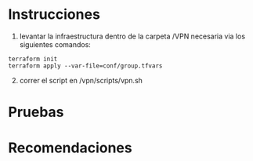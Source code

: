 # Instrucciones

1. levantar la infraestructura dentro de la carpeta /VPN necesaria via los siguientes comandos:
```
terraform init
terraform apply --var-file=conf/group.tfvars
```

2. correr el script en /vpn/scripts/vpn.sh


# Pruebas

# Recomendaciones